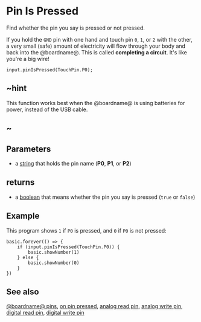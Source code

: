 # Pin Is Pressed

Find whether the pin you say is pressed or not pressed.

If you hold the `GND` pin with one hand and touch pin `0`, `1`, or `2` with the other,
a very small (safe) amount of electricity will flow through your body and back into
the @boardname@. This is called **completing a circuit**. It's like you're a big wire!

```sig
input.pinIsPressed(TouchPin.P0);
```

## ~hint

This function works best when the @boardname@ is using batteries for power,
instead of the USB cable.

## ~

## Parameters

* a [string](/types/string) that holds the pin name (**P0**, **P1**, or **P2**)

## returns

* a [boolean](/blocks/logic/boolean) that means whether the pin you say is pressed (`true` or `false`)

## Example

This program shows `1` if `P0` is pressed, and `0` if `P0` is not pressed:

```blocks
basic.forever(() => {
    if (input.pinIsPressed(TouchPin.P0)) {
        basic.showNumber(1)
    } else {
        basic.showNumber(0)
    }
})
```

## See also

[@boardname@ pins](/device/pins), [on pin pressed](/reference/input/on-pin-pressed), [analog read pin](/reference/pins/analog-read-pin), [analog write pin](/reference/pins/analog-write-pin), [digital read pin](/reference/pins/digital-read-pin), [digital write pin](/reference/pins/digital-write-pin)

